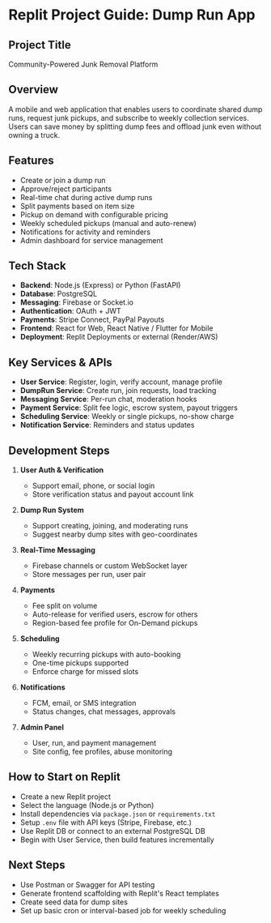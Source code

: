 
# Replit Project Guide: Dump Run App

## Project Title
Community-Powered Junk Removal Platform

## Overview
A mobile and web application that enables users to coordinate shared dump runs, request junk pickups, and subscribe to weekly collection services. Users can save money by splitting dump fees and offload junk even without owning a truck.

## Features
- Create or join a dump run
- Approve/reject participants
- Real-time chat during active dump runs
- Split payments based on item size
- Pickup on demand with configurable pricing
- Weekly scheduled pickups (manual and auto-renew)
- Notifications for activity and reminders
- Admin dashboard for service management

## Tech Stack
- **Backend**: Node.js (Express) or Python (FastAPI)
- **Database**: PostgreSQL
- **Messaging**: Firebase or Socket.io
- **Authentication**: OAuth + JWT
- **Payments**: Stripe Connect, PayPal Payouts
- **Frontend**: React for Web, React Native / Flutter for Mobile
- **Deployment**: Replit Deployments or external (Render/AWS)

## Key Services & APIs
- **User Service**: Register, login, verify account, manage profile
- **DumpRun Service**: Create run, join requests, load tracking
- **Messaging Service**: Per-run chat, moderation hooks
- **Payment Service**: Split fee logic, escrow system, payout triggers
- **Scheduling Service**: Weekly or single pickups, no-show charge
- **Notification Service**: Reminders and status updates

## Development Steps

1. **User Auth & Verification**
   - Support email, phone, or social login
   - Store verification status and payout account link

2. **Dump Run System**
   - Support creating, joining, and moderating runs
   - Suggest nearby dump sites with geo-coordinates

3. **Real-Time Messaging**
   - Firebase channels or custom WebSocket layer
   - Store messages per run, user pair

4. **Payments**
   - Fee split on volume
   - Auto-release for verified users, escrow for others
   - Region-based fee profile for On-Demand pickups

5. **Scheduling**
   - Weekly recurring pickups with auto-booking
   - One-time pickups supported
   - Enforce charge for missed slots

6. **Notifications**
   - FCM, email, or SMS integration
   - Status changes, chat messages, approvals

7. **Admin Panel**
   - User, run, and payment management
   - Site config, fee profiles, abuse monitoring

## How to Start on Replit

- Create a new Replit project
- Select the language (Node.js or Python)
- Install dependencies via `package.json` or `requirements.txt`
- Setup `.env` file with API keys (Stripe, Firebase, etc.)
- Use Replit DB or connect to an external PostgreSQL DB
- Begin with User Service, then build features incrementally

## Next Steps

- Use Postman or Swagger for API testing
- Generate frontend scaffolding with Replit's React templates
- Create seed data for dump sites
- Set up basic cron or interval-based job for weekly scheduling
